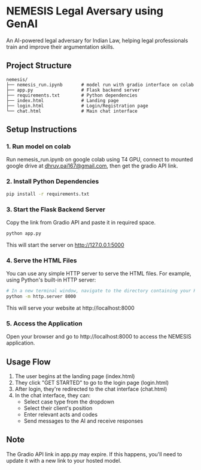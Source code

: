 # NEMESIS Legal Aversary using GenAI

An AI-powered legal adversary for Indian Law, helping legal professionals train and improve their argumentation skills.

## Project Structure

```
nemesis/
├── nemesis_run.ipynb       # model run with gradio interface on colab
├── app.py                  # Flask backend server
├── requirements.txt        # Python dependencies
├── index.html              # Landing page
├── login.html              # Login/Registration page
└── chat.html               # Main chat interface
```

## Setup Instructions

### 1. Run model on colab

Run nemesis_run.ipynb on google colab using T4 GPU, connect to mounted google drive at dhruv.pai167@gmail.com, then get the gradio API link.

### 2. Install Python Dependencies

```bash
pip install -r requirements.txt
```

### 3. Start the Flask Backend Server

Copy the link from Gradio API and paste it in required space.

```bash
python app.py
```
This will start the server on http://127.0.0.1:5000

### 4. Serve the HTML Files

You can use any simple HTTP server to serve the HTML files. For example, using Python's built-in HTTP server:

```bash
# In a new terminal window, navigate to the directory containing your HTML files
python -m http.server 8000
```

This will serve your website at http://localhost:8000

### 5. Access the Application

Open your browser and go to http://localhost:8000 to access the NEMESIS application.

## Usage Flow

1. The user begins at the landing page (index.html)
2. They click "GET STARTED" to go to the login page (login.html)
3. After login, they're redirected to the chat interface (chat.html)
4. In the chat interface, they can:
   - Select case type from the dropdown
   - Select their client's position
   - Enter relevant acts and codes
   - Send messages to the AI and receive responses

## Note

The Gradio API link in app.py may expire. If this happens, you'll need to update it with a new link to your hosted model.
